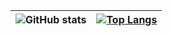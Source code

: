 | ![GitHub stats](https://github-readme-stats.vercel.app/api?username=Iqbal1282&show_icons=false&theme=blue-green) | [![Top Langs](https://github-readme-stats.vercel.app/api/top-langs/?username=Iqbal1282&hide=html&theme=blue-green&layout=compact)](https://github.com/anuraghazra/github-readme-stats)
| - | - |
